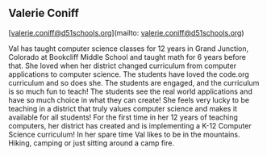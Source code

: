 ## Valerie Coniff[valerie.coniff@d51schools.org](mailto: valerie.coniff@d51schools.org)Val has taught computer science classes for 12 years in Grand Junction, Colorado at Bookcliff Middle School and taught math for 6 years before that. She loved when her district changed curriculum from computer applications to computer science. The students have loved the code.org curriculum and so does she. The students are engaged, and the curriculum is so much fun to teach! The students see the real world applications and have so much choice in what they can create! She feels very lucky to be teaching in a district that truly values computer science and makes it available for all students! For the first time in her 12 years of teaching computers, her district has created and is implementing a K-12 Computer Science curriculum! In her spare time Val likes to be in the mountains. Hiking, camping or just sitting around a camp fire.